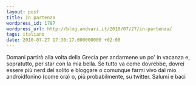 ```yaml
---
layout: post
title: In partenza
wordpress_id: 1787
wordpress_url: http://blog.andvari.it/2010/07/27/in-partenza/
tags: italiano
date: 2010-07-27 17:30:17.000000000 +02:00
---
```

<p>Domani partirò alla volta della Grecia per andarmene un po' in vacanza e, sopratutto, per star con la mia bella. Se tutto va come dovrebbe, dovrei essere più nerd del solito e bloggare o comunque farmi vivo dal mio androidfonino (come ora) o, più probabilmente, su twitter. Salumi e baci</p>
